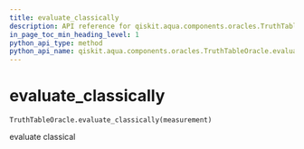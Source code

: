 ```yaml
---
title: evaluate_classically
description: API reference for qiskit.aqua.components.oracles.TruthTableOracle.evaluate_classically
in_page_toc_min_heading_level: 1
python_api_type: method
python_api_name: qiskit.aqua.components.oracles.TruthTableOracle.evaluate_classically
---
```


# evaluate\_classically

<span id="qiskit.aqua.components.oracles.TruthTableOracle.evaluate_classically" />

`TruthTableOracle.evaluate_classically(measurement)`

evaluate classical

